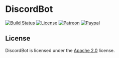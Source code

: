 # DiscordBot

[![Build Status](http://jenkins.lolnet.co.nz/job/DiscordBot/badge/icon)](http://jenkins.lolnet.co.nz/job/DiscordBot/)
[![License](https://lxgaming.github.io/resources/badges/License-Apache%202.0-blue.svg)](https://www.apache.org/licenses/LICENSE-2.0)
[![Patreon](https://lxgaming.github.io/resources/badges/Patreon-donate-yellow.svg)](https://www.patreon.com/lxgaming)
[![Paypal](https://lxgaming.github.io/resources/badges/Paypal-donate-yellow.svg)](https://www.paypal.com/cgi-bin/webscr?cmd=_s-xclick&hosted_button_id=CZUUA6LE7YS44&item_name=DiscordBot+(from+GitHub.com))

## License
DiscordBot is licensed under the [Apache 2.0](https://www.apache.org/licenses/LICENSE-2.0) license.